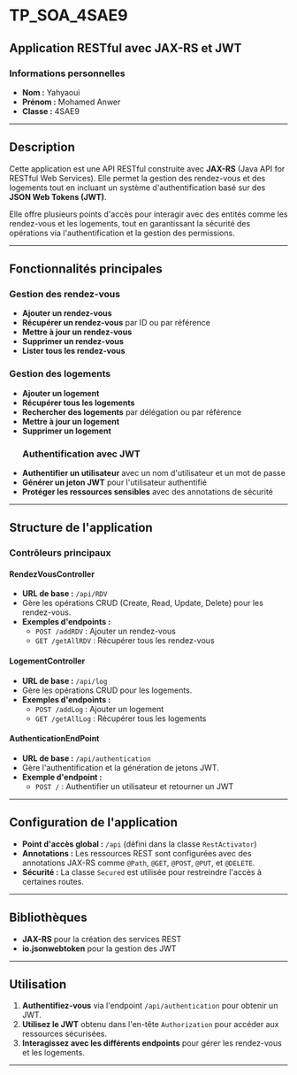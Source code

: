 # TP_SOA_4SAE9

## Application RESTful avec JAX-RS et JWT

### Informations personnelles
- **Nom :** Yahyaoui  
- **Prénom :** Mohamed Anwer  
- **Classe :** 4SAE9  

---

## Description

Cette application est une API RESTful construite avec **JAX-RS** (Java API for RESTful Web Services). Elle permet la gestion des rendez-vous et des logements tout en incluant un système d'authentification basé sur des **JSON Web Tokens (JWT)**. 

Elle offre plusieurs points d'accès pour interagir avec des entités comme les rendez-vous et les logements, tout en garantissant la sécurité des opérations via l'authentification et la gestion des permissions.

---

## Fonctionnalités principales

### Gestion des rendez-vous
- **Ajouter un rendez-vous**
- **Récupérer un rendez-vous** par ID ou par référence
- **Mettre à jour un rendez-vous**
- **Supprimer un rendez-vous**
- **Lister tous les rendez-vous**

### Gestion des logements
- **Ajouter un logement**
- **Récupérer tous les logements**
- **Rechercher des logements** par délégation ou par référence
- **Mettre à jour un logement**
- **Supprimer un logement**
  ### Authentification avec JWT
- **Authentifier un utilisateur** avec un nom d'utilisateur et un mot de passe
- **Générer un jeton JWT** pour l'utilisateur authentifié
- **Protéger les ressources sensibles** avec des annotations de sécurité

---

## Structure de l'application

### Contrôleurs principaux

#### RendezVousController
- **URL de base :** `/api/RDV`
- Gère les opérations CRUD (Create, Read, Update, Delete) pour les rendez-vous.
- **Exemples d'endpoints :**
  - `POST /addRDV` : Ajouter un rendez-vous
  - `GET /getAllRDV` : Récupérer tous les rendez-vous

#### LogementController
- **URL de base :** `/api/log`
- Gère les opérations CRUD pour les logements.
- **Exemples d'endpoints :**
  - `POST /addLog` : Ajouter un logement
  - `GET /getAllLog` : Récupérer tous les logements

#### AuthenticationEndPoint
- **URL de base :** `/api/authentication`
- Gère l'authentification et la génération de jetons JWT.
- **Exemple d'endpoint :**
  - `POST /` : Authentifier un utilisateur et retourner un JWT

---
## Configuration de l'application

- **Point d'accès global :** `/api` (défini dans la classe `RestActivator`)
- **Annotations :** Les ressources REST sont configurées avec des annotations JAX-RS comme `@Path`, `@GET`, `@POST`, `@PUT`, et `@DELETE`.
- **Sécurité :** La classe `Secured` est utilisée pour restreindre l'accès à certaines routes.

---

## Bibliothèques

- **JAX-RS** pour la création des services REST
- **io.jsonwebtoken** pour la gestion des JWT

---

## Utilisation

1. **Authentifiez-vous** via l'endpoint `/api/authentication` pour obtenir un JWT.
2. **Utilisez le JWT** obtenu dans l'en-tête `Authorization` pour accéder aux ressources sécurisées.
3. **Interagissez avec les différents endpoints** pour gérer les rendez-vous et les logements.

---
